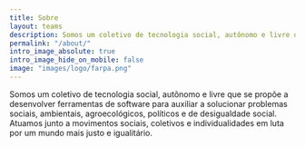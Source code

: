 ```yaml
---
title: Sobre
layout: teams
description: Somos um coletivo de tecnologia social, autônomo e livre que se propõe a desenvolver ferramentas de software para auxiliar a solucionar problemas sociais, ambientais, agroecológicos, políticos e de desigualdade social. Atuamos junto a movimentos sociais, coletivos e individualidades em luta por um mundo mais justo e igualitário. 
permalink: "/about/"
intro_image_absolute: true
intro_image_hide_on_mobile: false
image: "images/logo/farpa.png"
---
```


Somos um coletivo de tecnologia social, autônomo e livre que se propõe a desenvolver ferramentas de software para auxiliar a solucionar problemas sociais, ambientais, agroecológicos, políticos e de desigualdade social. Atuamos junto a movimentos sociais, coletivos e individualidades em luta por um mundo mais justo e igualitário. 

